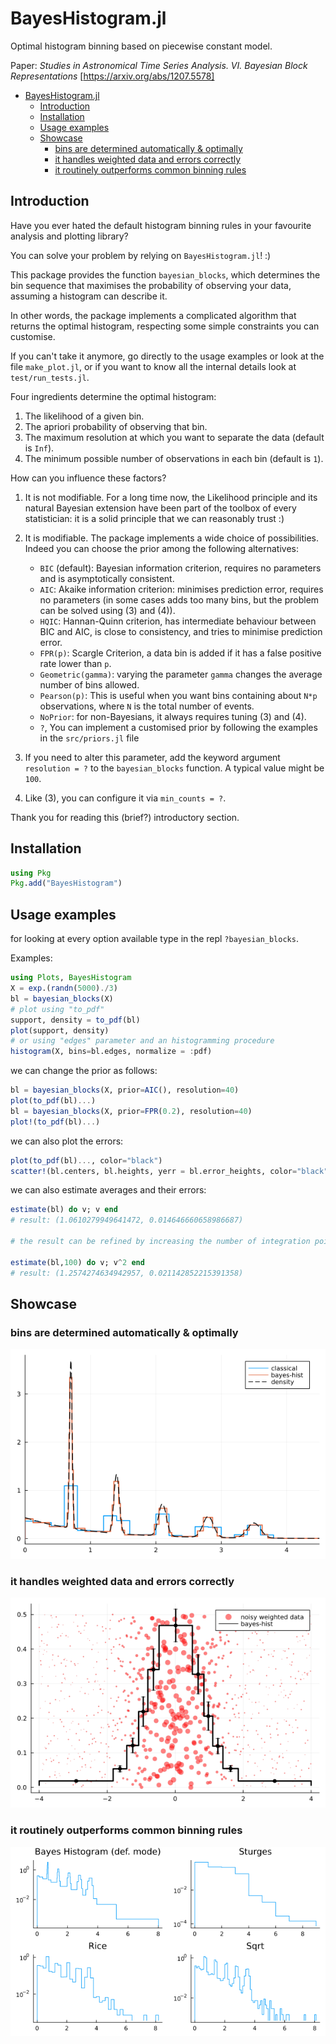 # BayesHistogram.jl
Optimal histogram binning based on piecewise constant model.

Paper: _Studies in Astronomical Time Series Analysis. VI. Bayesian Block Representations_ [https://arxiv.org/abs/1207.5578]

- [BayesHistogram.jl](#bayeshistogramjl)
  - [Introduction](#introduction)
  - [Installation](#installation)
  - [Usage examples](#usage-examples)
  - [Showcase](#showcase)
    - [bins are determined automatically & optimally](#bins-are-determined-automatically--optimally)
    - [it handles weighted data and errors correctly](#it-handles-weighted-data-and-errors-correctly)
    - [it routinely outperforms common binning rules](#it-routinely-outperforms-common-binning-rules)

## Introduction
Have you ever hated the default histogram binning rules in your favourite analysis and plotting library?

You can solve your problem by relying on `BayesHistogram.jl`! :)

This package provides the function `bayesian_blocks`, which determines the bin sequence that maximises the probability of observing your data, assuming a histogram can describe it.

In other words, the package implements a complicated algorithm that returns the optimal histogram, respecting some simple constraints you can customise.

If you can't take it anymore, go directly to the usage examples or look at the file `make_plot.jl`, or if you want to know all the internal details look at `test/run_tests.jl`.

Four ingredients determine the optimal histogram:
1) The likelihood of a given bin.
2) The apriori probability of observing that bin.
3) The maximum resolution at which you want to separate the data (default is `Inf`).
4) The minimum possible number of observations in each bin (default is `1`).

How can you influence these factors?

1) It is not modifiable. For a long time now, the Likelihood principle and its natural Bayesian extension have been part of the toolbox of every statistician: it is a solid principle that we can reasonably trust :)
   
2) It is modifiable. The package implements a wide choice of possibilities. Indeed you can choose the prior among the following alternatives:
   
   - `BIC` (default): Bayesian information criterion, requires no parameters and is asymptotically consistent.
   - `AIC`: Akaike information criterion: minimises prediction error, requires no parameters (in some cases adds too many bins, but the problem can be solved using (3) and (4)).
   - `HQIC`: Hannan-Quinn criterion, has intermediate behaviour between BIC and AIC, is close to consistency, and tries to minimise prediction error.
   - `FPR(p)`: Scargle Criterion, a data bin is added if it has a false positive rate lower than `p`.
   - `Geometric(gamma)`: varying the parameter `gamma` changes the average number of bins allowed.
   - `Pearson(p)`: This is useful when you want bins containing about `N*p` observations, where `N` is the total number of events.
   - `NoPrior`: for non-Bayesians, it always requires tuning (3) and (4).
   - `?`, You can implement a customised prior by following the examples in the `src/priors.jl` file 
  
3) If you need to alter this parameter, add the keyword argument `resolution = ?` to the `bayesian_blocks` function. A typical value might be `100`.

4) Like (3), you can configure it via `min_counts = ?`.

Thank you for reading this (brief?) introductory section.

## Installation
```julia
using Pkg
Pkg.add("BayesHistogram")
```

## Usage examples
for looking at every option available type in the repl `?bayesian_blocks`.

Examples:
```julia
using Plots, BayesHistogram
X = exp.(randn(5000)./3)
bl = bayesian_blocks(X)
# plot using "to_pdf"
support, density = to_pdf(bl)
plot(support, density)
# or using "edges" parameter and an histogramming procedure
histogram(X, bins=bl.edges, normalize = :pdf)
```
we can change the prior as follows:
```julia
bl = bayesian_blocks(X, prior=AIC(), resolution=40)
plot(to_pdf(bl)...)
bl = bayesian_blocks(X, prior=FPR(0.2), resolution=40)
plot!(to_pdf(bl)...)
```
we can also plot the errors:
```julia
plot(to_pdf(bl)..., color="black")
scatter!(bl.centers, bl.heights, yerr = bl.error_heights, color="black")
```
we can also estimate averages and their errors:
```julia
estimate(bl) do v; v end 
# result: (1.0610279949641472, 0.014646660658986687)

# the result can be refined by increasing the number of integration points

estimate(bl,100) do v; v^2 end 
# result: (1.2574274634942957, 0.021142852215391358)
```
## Showcase
### bins are determined automatically & optimally 
![plot3.png](plot3.png "")
### it handles weighted data and errors correctly
![plot2.png](plot2.png "")
### it routinely outperforms common binning rules
![plot.png](plot.png "")

